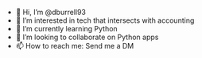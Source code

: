 - 👋 Hi, I’m @dburrell93
- 👀 I’m interested in tech that intersects with accounting
- 🌱 I’m currently learning Python
- 💞️ I’m looking to collaborate on Python apps
- 📫 How to reach me: Send me a DM

<!---
dburrell93/dburrell93 is a ✨ special ✨ repository because its `README.md` (this file) appears on your GitHub profile.
You can click the Preview link to take a look at your changes.
--->
